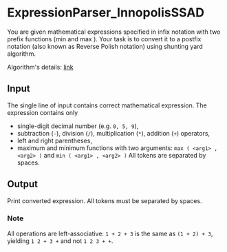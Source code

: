 # ExpressionParser_InnopolisSSAD

You are given mathematical expressions specified in infix notation with two prefix functions (min
 and max
). Your task is to convert it to a postfix notation (also known as Reverse Polish notation) using shunting yard algorithm.

Algorithm's details: [link](https://ru.wikipedia.org/wiki/%D0%90%D0%BB%D0%B3%D0%BE%D1%80%D0%B8%D1%82%D0%BC_%D1%81%D0%BE%D1%80%D1%82%D0%B8%D1%80%D0%BE%D0%B2%D0%BE%D1%87%D0%BD%D0%BE%D0%B9_%D1%81%D1%82%D0%B0%D0%BD%D1%86%D0%B8%D0%B8)

## Input
The single line of input contains correct mathematical expression. The expression contains only

- single-digit decimal number (e.g. `0, 5, 9`),
- subtraction (`-`), division (`/`), multiplication (`*`), addition (`+`) operators,
- left and right parentheses,
- maximum and minimum functions with two arguments: `max ( <arg1> , <arg2> )` and `min ( <arg1> , <arg2> )`
All tokens are separated by spaces.

## Output
Print converted expression. All tokens must be separated by spaces.

### Note
All operations are left-associative: `1 + 2 + 3` is the same as `(1 + 2) + 3`, yielding `1 2 + 3 +` and not `1 2 3 + +`.
